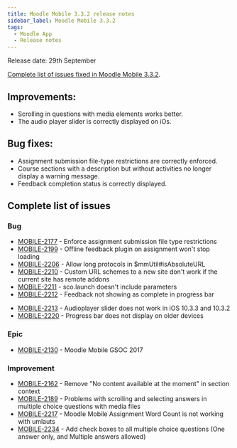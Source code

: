 ```yaml
---
title: Moodle Mobile 3.3.2 release notes
sidebar_label: Moodle Mobile 3.3.2
tags:
  - Moodle App
  - Release notes
---
```


Release date: 29th September

[Complete list of issues fixed in Moodle Mobile 3.3.2](https://tracker.moodle.org/jira/secure/ReleaseNote.jspa?projectId=10070&version=15883).

## Improvements:

- Scrolling in questions with media elements works better.
- The audio player slider is correctly displayed on iOs.

## Bug fixes:

- Assignment submission file-type restrictions are correctly enforced.
- Course sections with a description but without activities no longer display a warning message.
- Feedback completion status is correctly displayed.

## Complete list of issues

### Bug

- [MOBILE-2177](https://tracker.moodle.org/browse/MOBILE-2177) - Enforce assignment submission file type restrictions
- [MOBILE-2199](https://tracker.moodle.org/browse/MOBILE-2199) - Offline feedback plugin on assignment won't stop loading
- [MOBILE-2206](https://tracker.moodle.org/browse/MOBILE-2206) - Allow long protocols in $mmUtil#isAbsoluteURL
- [MOBILE-2210](https://tracker.moodle.org/browse/MOBILE-2210) - Custom URL schemes to a new site don't work if the current site has remote addons
- [MOBILE-2211](https://tracker.moodle.org/browse/MOBILE-2211) - sco.launch doesn't include parameters
- [MOBILE-2212](https://tracker.moodle.org/browse/MOBILE-2212) - Feedback not showing as complete in progress bar
<!-- cspell:disable-next-line -->
- [MOBILE-2213](https://tracker.moodle.org/browse/MOBILE-2213) - Audioplayer slider does not work in iOS 10.3.3 and 10.3.2
- [MOBILE-2220](https://tracker.moodle.org/browse/MOBILE-2220) - Progress bar does not display on older devices

### Epic

- [MOBILE-2130](https://tracker.moodle.org/browse/MOBILE-2130) - Moodle Mobile GSOC 2017

### Improvement

- [MOBILE-2162](https://tracker.moodle.org/browse/MOBILE-2162) - Remove "No content available at the moment" in section context
- [MOBILE-2189](https://tracker.moodle.org/browse/MOBILE-2189) - Problems with scrolling and selecting answers in multiple choice questions with media files
- [MOBILE-2217](https://tracker.moodle.org/browse/MOBILE-2217) - Moodle Mobile Assignment Word Count is not working with umlauts
- [MOBILE-2234](https://tracker.moodle.org/browse/MOBILE-2234) - Add check boxes to all multiple choice questions (One answer only, and Multiple answers allowed)
